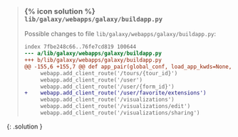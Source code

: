 
> ### {% icon solution %} ``lib/galaxy/webapps/galaxy/buildapp.py``
> 
> Possible changes to file ``lib/galaxy/webapps/galaxy/buildapp.py``:
> 
> ```diff
> index 7fbe248c66..76fe7cd819 100644
> --- a/lib/galaxy/webapps/galaxy/buildapp.py
> +++ b/lib/galaxy/webapps/galaxy/buildapp.py
> @@ -155,6 +155,7 @@ def app_pair(global_conf, load_app_kwds=None, wsgi_preflight=True, **kwargs):
>      webapp.add_client_route('/tours/{tour_id}')
>      webapp.add_client_route('/user')
>      webapp.add_client_route('/user/{form_id}')
> +    webapp.add_client_route('/user/favorite/extensions')
>      webapp.add_client_route('/visualizations')
>      webapp.add_client_route('/visualizations/edit')
>      webapp.add_client_route('/visualizations/sharing')
> ```
{: .solution }
